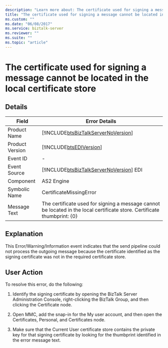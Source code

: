 ```yaml
---
description: "Learn more about: The certificate used for signing a message cannot be located in the local certificate store"
title: "The certificate used for signing a message cannot be located in the local certificate store"
ms.custom: ""
ms.date: "06/08/2017"
ms.service: biztalk-server
ms.reviewer: ""
ms.suite: ""
ms.topic: "article"
---
```

# The certificate used for signing a message cannot be located in the local certificate store
## Details  
  
|     Field       |                                         Error Details                                                                    |
|-----------------|--------------------------------------------------------------------------------------------------------------------------|
|  Product Name   |                    [!INCLUDE[btsBizTalkServerNoVersion](../includes/btsbiztalkservernoversion-md.md)]                    |
| Product Version |                                [!INCLUDE[btsEDIVersion](../includes/btsediversion-md.md)]                                |
|    Event ID     |                                                            -                                                             |
|  Event Source   |                  [!INCLUDE[btsBizTalkServerNoVersion](../includes/btsbiztalkservernoversion-md.md)] EDI                  |
|    Component    |                                                        AS2 Engine                                                        |
|  Symbolic Name  |                                                 CertificateMissingError                                                  |
|  Message Text   | The certificate used for signing a message cannot be located in the local certificate store. Certificate thumbprint: {0} |
  
## Explanation  
 This Error/Warning/Information event indicates that the send pipeline could not process the outgoing message because the certificate identified as the signing certificate was not in the required certificate store.  
  
## User Action  
 To resolve this error, do the following:  
  
1.  Identify the signing certificate by opening the BizTalk Server Administration Console, right-clicking the BizTalk Group, and then clicking the Certificate node.  
  
2.  Open MMC, add the snap-in for the My user account, and then open the Certificates, Personal, and Certificates node.  
  
3.  Make sure that the Current User certificate store contains the private key for that signing certificate by looking for the thumbprint identified in the error message text.
